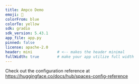 ```yaml
---
title: Ampco Demo
emoji: 👀
colorFrom: blue
colorTo: yellow
sdk: gradio
sdk_version: 5.43.1
app_file: app.py
pinned: false
license: apache-2.0
header: mini           # <-- makes the header minimal
fullWidth: true        # make your app utilize full width
---
```


Check out the configuration reference at https://huggingface.co/docs/hub/spaces-config-reference
